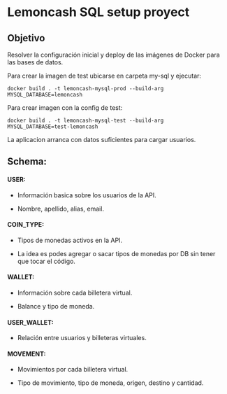 # Lemoncash SQL setup proyect

## Objetivo

Resolver la configuración inicial y deploy de las imágenes de Docker para las bases de datos.

Para crear la imagen de test ubicarse en carpeta my-sql y ejecutar:

```
docker build . -t lemoncash-mysql-prod --build-arg MYSQL_DATABASE=lemoncash
```

Para crear imagen con la config de test:

```
docker build . -t lemoncash-mysql-test --build-arg MYSQL_DATABASE=test-lemoncash
```

La aplicacion arranca con datos suficientes para cargar usuarios.

## Schema:

#### USER:

* Información basica sobre los usuarios de la API. 
  
* Nombre, apellido, alias, email.

#### COIN_TYPE:

* Tipos de monedas activos en la API.
  
* La idea es podes agregar o sacar tipos de monedas por DB sin tener que tocar el código.

#### WALLET:

* Información sobre cada billetera virtual. 
  
* Balance y tipo de moneda.

#### USER_WALLET:

* Relación entre usuarios y billeteras virtuales.

#### MOVEMENT:

* Movimientos por cada billetera virtual.

* Tipo de movimiento, tipo de moneda, origen, destino y cantidad.

